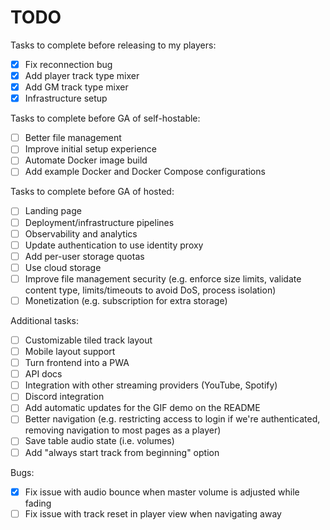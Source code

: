 # TODO

Tasks to complete before releasing to my players:
- [X] Fix reconnection bug
- [X] Add player track type mixer
- [X] Add GM track type mixer
- [X] Infrastructure setup

Tasks to complete before GA of self-hostable:
- [ ] Better file management
- [ ] Improve initial setup experience
- [ ] Automate Docker image build
- [ ] Add example Docker and Docker Compose configurations

Tasks to complete before GA of hosted:
- [ ] Landing page
- [ ] Deployment/infrastructure pipelines
- [ ] Observability and analytics
- [ ] Update authentication to use identity proxy
- [ ] Add per-user storage quotas
- [ ] Use cloud storage
- [ ] Improve file management security (e.g. enforce size limits, validate content type, limits/timeouts to avoid DoS, process isolation)
- [ ] Monetization (e.g. subscription for extra storage)

Additional tasks:
- [ ] Customizable tiled track layout
- [ ] Mobile layout support
- [ ] Turn frontend into a PWA
- [ ] API docs
- [ ] Integration with other streaming providers (YouTube, Spotify)
- [ ] Discord integration
- [ ] Add automatic updates for the GIF demo on the README
- [ ] Better navigation (e.g. restricting access to login if we're authenticated, removing navigation to most pages as a player)
- [ ] Save table audio state (i.e. volumes)
- [ ] Add "always start track from beginning" option

Bugs:
- [X] Fix issue with audio bounce when master volume is adjusted while fading
- [ ] Fix issue with track reset in player view when navigating away
